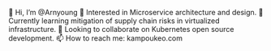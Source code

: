 👋 Hi, I’m @Arnyoung
👀 Interested in Microservice architecture and design.
🌱 Currently learning mitigation of supply chain risks in virtualized infrastructure. 
💞️ Looking to collaborate on Kubernetes open source development.
📫 How to reach me: kampoukeo.com

